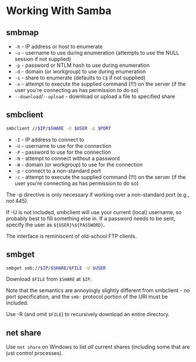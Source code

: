 # Working With Samba

## smbmap

* `-h` - IP address or host to enumerate
* `-u` - username to use during enumeration (attempts to use the NULL session if not supplied)
* `-p` - password or NTLM hash to use during enumeration
* `-d` - domain (or workgroup) to use during enumeration
* `-s` - share to enumerate (defaults to `C$` if not supplied)
* `-x` - attempt to execute the supplied command (!!!) on the server (if the user you're connecting as has permission to do so)
* `--download`/`--upload` - download or upload a file to specified share

## smbclient

```bash
smbclient //$IP/$SHARE -U $USER -p $PORT
```

* `-I` - IP address to connect to
* `-U` - username to use for the connection
* `-P` - password to use for the connection
* `-N` - attempt to connect without a password
* `-W` - domain (or workgroup) to use for the connection
* `-p` - connect to a non-standard port
* `-c` - attempt to execute the supplied command (!!!) on the server (if the user you're connecting as has permission to do so)

The -p directive is only necessary if working over a non-standard port (e.g., *not* 445).

If -U is not included, smbclient will use your current (local) username, so probably best to fill something else in. If a password needs to be sent, specify the user as `${USER}%${PASSWORD}`.

The interface is reminiscent of old-school FTP clients.

## smbget

```bash
smbget smb://$IP/$SHARE/$FILE -U $USER
```

Download `$FILE` from `$SHARE` at `$IP`.

Note that the semantics are annoyingly slightly different from smbclient - no port specification, and the `smb:` protocol portion of the URI must be included.

Use -R (and omit `$FILE`) to recursively download an entire directory.

## net share

Use `net share` on Windows to list *all* current shares (including some that are just control processes).
